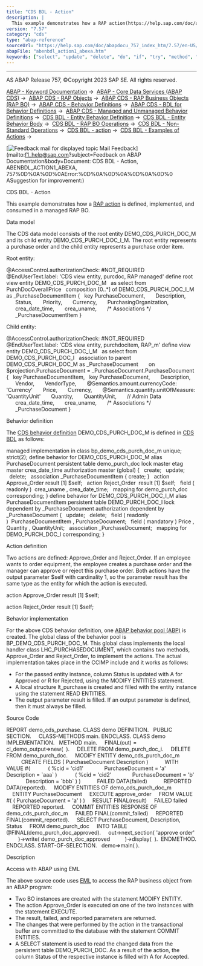 ```yaml
---
title: "CDS BDL - Action"
description: |
  This example demonstrates how a RAP action(https://help.sap.com/doc/abapdocu_757_index_htm/7.57/en-US/abenrap_action_glosry.htm 'Glossary Entry') is defined, implemented, and consumed in a managed RAP BO. Data model The CDS data model consists of the root entity DEMO_CDS_PURCH_DOC_M and its ch
version: "7.57"
category: "cds"
type: "abap-reference"
sourceUrl: "https://help.sap.com/doc/abapdocu_757_index_htm/7.57/en-US/abenbdl_action1_abexa.htm"
abapFile: "abenbdl_action1_abexa.htm"
keywords: ["select", "update", "delete", "do", "if", "try", "method", "class", "data", "abenbdl", "action1", "abexa"]
---
```


* * *

AS ABAP Release 757, ©Copyright 2023 SAP SE. All rights reserved.

[ABAP - Keyword Documentation](https://help.sap.com/doc/abapdocu_757_index_htm/7.57/en-US/abenabap.htm) →  [ABAP - Core Data Services (ABAP CDS)](https://help.sap.com/doc/abapdocu_757_index_htm/7.57/en-US/abencds.htm) →  [ABAP CDS - RAP Objects](https://help.sap.com/doc/abapdocu_757_index_htm/7.57/en-US/abencds_rap_objects.htm) →  [ABAP CDS - RAP Business Objects (RAP BO)](https://help.sap.com/doc/abapdocu_757_index_htm/7.57/en-US/abencds_rap_business_objects.htm) →  [ABAP CDS - Behavior Definitions](https://help.sap.com/doc/abapdocu_757_index_htm/7.57/en-US/abencds_bdef.htm) →  [ABAP CDS - BDL for Behavior Definitions](https://help.sap.com/doc/abapdocu_757_index_htm/7.57/en-US/abenbdl.htm) →  [ABAP CDS - Managed and Unmanaged Behavior Definitions](https://help.sap.com/doc/abapdocu_757_index_htm/7.57/en-US/abenbdl_rap_bo.htm) →  [CDS BDL - Entity Behavior Definition](https://help.sap.com/doc/abapdocu_757_index_htm/7.57/en-US/abenbdl_define_beh.htm) →  [CDS BDL - Entity Behavior Body](https://help.sap.com/doc/abapdocu_757_index_htm/7.57/en-US/abenbdl_body.htm) →  [CDS BDL - RAP BO Operations](https://help.sap.com/doc/abapdocu_757_index_htm/7.57/en-US/abenbdl_operations.htm) →  [CDS BDL - Non-Standard Operations](https://help.sap.com/doc/abapdocu_757_index_htm/7.57/en-US/abenbdl_nonstandard.htm) →  [CDS BDL - action](https://help.sap.com/doc/abapdocu_757_index_htm/7.57/en-US/abenbdl_action.htm) →  [CDS BDL - Examples of Actions](https://help.sap.com/doc/abapdocu_757_index_htm/7.57/en-US/abenbdl_action_abexas.htm) → 

 [![](Mail.gif?object=Mail.gif&sap-language=EN "Feedback mail for displayed topic") Mail Feedback](mailto:f1_help@sap.com?subject=Feedback on ABAP Documentation&body=Document: CDS BDL - Action, ABENBDL_ACTION1_ABEXA, 757%0D%0A%0D%0AError:%0D%0A%0D%0A%0D%0A%0D%0
ASuggestion for improvement:)

CDS BDL - Action

This example demonstrates how a [RAP action](https://help.sap.com/doc/abapdocu_757_index_htm/7.57/en-US/abenrap_action_glosry.htm "Glossary Entry") is defined, implemented, and consumed in a managed RAP BO.

Data model

The CDS data model consists of the root entity DEMO\_CDS\_PURCH\_DOC\_M and its child entity DEMO\_CDS\_PURCH\_DOC\_I\_M. The root entity represents a purchase order and the child entity represents a purchase order item.

Root entity:

@AccessControl.authorizationCheck: #NOT\_REQUIRED
@EndUserText.label: 'CDS view entity, purcdoc, RAP managed'
define root view entity DEMO\_CDS\_PURCH\_DOC\_M
  as select from PurchDocOverallPrice
  composition \[0..\*\] of DEMO\_CDS\_PURCH\_DOC\_I\_M as \_PurchaseDocumentItem
{
  key PurchaseDocument,
      Description,
      Status,
      Priority,
      Currency,
      PurchasingOrganization,
      crea\_date\_time,
      crea\_uname,
      /\* Associations \*/
      \_PurchaseDocumentItem
}

Child entity:

@AccessControl.authorizationCheck: #NOT\_REQUIRED
@EndUserText.label: 'CDS view entity, purchdocitem, RAP\_m'
define view entity DEMO\_CDS\_PURCH\_DOC\_I\_M
  as select from DEMO\_CDS\_PURCH\_DOC\_I
  association to parent DEMO\_CDS\_PURCH\_DOC\_M as \_PurchaseDocument  
    on $projection.PurchaseDocument = \_PurchaseDocument.PurchaseDocument
{
  key PurchaseDocumentItem,
  key PurchaseDocument,
      Description,
      Vendor,
      VendorType,
      @Semantics.amount.currencyCode: 'Currency'
      Price,
      Currency,
      @Semantics.quantity.unitOfMeasure: 'QuantityUnit'
      Quantity,
      QuantityUnit,
      // Admin Data
      crea\_date\_time,
      crea\_uname,
      /\* Associations \*/
      \_PurchaseDocument
}

Behavior definition

The [CDS behavior definition](https://help.sap.com/doc/abapdocu_757_index_htm/7.57/en-US/abencds_behavior_definition_glosry.htm "Glossary Entry") DEMO\_CDS\_PURCH\_DOC\_M is defined in [CDS BDL](https://help.sap.com/doc/abapdocu_757_index_htm/7.57/en-US/abencds_bdl_glosry.htm "Glossary Entry") as follows:

managed implementation in class bp\_demo\_cds\_purch\_doc\_m unique;
strict(2);
define behavior for DEMO\_CDS\_PURCH\_DOC\_M alias PurchaseDocument
persistent table demo\_purch\_doc
lock master
etag master crea\_date\_time
authorization master (global)
{
  create;
  update;
  delete;
  association \_PurchaseDocumentItem { create; }
  action Approve\_Order result \[1\] $self;
  action Reject\_Order  result \[1\] $self;
  field ( readonly )  crea\_uname , crea\_date\_time;
  mapping for demo\_purch\_doc corresponding;
}
define behavior for DEMO\_CDS\_PURCH\_DOC\_I\_M alias PurchaseDocumentItem
persistent table DEMO\_PURCH\_DOC\_I
lock dependent by \_PurchaseDocument
authorization dependent by \_PurchaseDocument
{
  update;
  delete;
  field ( readonly )  PurchaseDocumentItem , PurchaseDocument;
  field ( mandatory ) Price , Quantity , QuantityUnit;
  association \_PurchaseDocument;
  mapping for DEMO\_PURCH\_DOC\_I corresponding;
}

Action definition

Two actions are defined: Approve\_Order and Reject\_Order. If an employee wants to order equipment, the employee creates a purchase order and the manager can approve or reject this purchase order. Both actions have the output parameter $self with cardinality 1, so the parameter result has the same type as the entity for which the action is executed.

action Approve\_Order result \[1\] $self;

action Reject\_Order result \[1\] $self;

Behavior implementation

For the above CDS behavior definition, one [ABAP behavior pool (ABP)](https://help.sap.com/doc/abapdocu_757_index_htm/7.57/en-US/abenbehavior_pool_glosry.htm "Glossary Entry") is created. The global class of the behavior pool is BP\_DEMO\_CDS\_PURCH\_DOC\_M. This global class implements the local handler class LHC\_PURCHASEDOCUMENT, which contains two methods, Approve\_Order and Reject\_Order, to implement the actions. The actual implementation takes place in the CCIMP include and it works as follows:

-   For the passed entity instance, column Status is updated with A for Approved or R for Rejected, using the MODIFY ENTITIES statement.
-   A local structure lt\_purchase is created and filled with the entity instance using the statement READ ENTITIES.
-   The output parameter result is filled. If an output parameter is defined, then it must always be filled.

Source Code   

REPORT demo\_cds\_purchase.
CLASS demo DEFINITION.
  PUBLIC SECTION.
    CLASS-METHODS main.
ENDCLASS.
CLASS demo IMPLEMENTATION.
  METHOD main.
    FINAL(out) = cl\_demo\_output=>new(  ).
    DELETE FROM demo\_purch\_doc\_i.
    DELETE FROM demo\_purch\_doc.
    MODIFY ENTITY demo\_cds\_purch\_doc\_m
          CREATE FIELDS ( PurchaseDocument Description )
          WITH VALUE #(
           ( %cid = 'cid1'
             PurchaseDocument = 'a'
             Description = \`aaa\` )
           ( %cid = 'cid2'
             PurchaseDocument = 'b'
             Description = \`bbb\` ) )
          FAILED DATA(failed)
          REPORTED DATA(reported).
    MODIFY ENTITIES OF demo\_cds\_purch\_doc\_m
    ENTITY PurchaseDocument
    EXECUTE approve\_order
    FROM VALUE #( ( PurchaseDocument = 'a' ) )
    RESULT FINAL(result)
    FAILED failed
    REPORTED reported.
    COMMIT ENTITIES RESPONSE OF demo\_cds\_purch\_doc\_m
    FAILED FINAL(commit\_failed)
    REPORTED FINAL(commit\_reported).
    SELECT PurchaseDocument, Description, Status
    FROM demo\_purch\_doc
    INTO TABLE @FINAL(demo\_purch\_doc\_approved).
    out->next\_section( 'approve order'
        )->write( demo\_purch\_doc\_approved
         )->display(  ).  ENDMETHOD.
ENDCLASS.
START-OF-SELECTION.
  demo=>main( ).

Description   

Access with ABAP using EML

The above source code uses [EML](https://help.sap.com/doc/abapdocu_757_index_htm/7.57/en-US/abeneml_glosry.htm "Glossary Entry") to access the RAP business object from an ABAP program:

-   Two BO instances are created with the statement MODIFY ENTITY.
-   The action Approve\_Order is executed on one of the two instances with the statement EXECUTE.
-   The result, failed, and reported parameters are returned.
-   The changes that were performed by the action in the transactional buffer are committed to the database with the statement COMMIT ENTITIES.
-   A SELECT statement is used to read the changed data from the persistent table DEMO\_PURCH\_DOC. As a result of the action, the column Status of the respective instance is filled with A for Accepted.